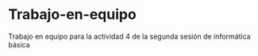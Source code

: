 # Trabajo-en-equipo
Trabajo en equipo para la actividad 4 de la segunda sesión de informática básica
